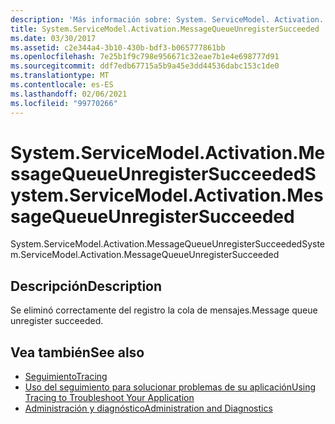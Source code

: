 ```yaml
---
description: 'Más información sobre: System. ServiceModel. Activation. MessageQueueUnregisterSucceeded'
title: System.ServiceModel.Activation.MessageQueueUnregisterSucceeded
ms.date: 03/30/2017
ms.assetid: c2e344a4-3b10-430b-bdf3-b065777861bb
ms.openlocfilehash: 7e25b1f9c798e956671c32eae7b1e4e698777d91
ms.sourcegitcommit: ddf7edb67715a5b9a45e3dd44536dabc153c1de0
ms.translationtype: MT
ms.contentlocale: es-ES
ms.lasthandoff: 02/06/2021
ms.locfileid: "99770266"
---
```

# <a name="systemservicemodelactivationmessagequeueunregistersucceeded"></a><span data-ttu-id="c9413-103">System.ServiceModel.Activation.MessageQueueUnregisterSucceeded</span><span class="sxs-lookup"><span data-stu-id="c9413-103">System.ServiceModel.Activation.MessageQueueUnregisterSucceeded</span></span>

<span data-ttu-id="c9413-104">System.ServiceModel.Activation.MessageQueueUnregisterSucceeded</span><span class="sxs-lookup"><span data-stu-id="c9413-104">System.ServiceModel.Activation.MessageQueueUnregisterSucceeded</span></span>  
  
## <a name="description"></a><span data-ttu-id="c9413-105">Descripción</span><span class="sxs-lookup"><span data-stu-id="c9413-105">Description</span></span>  

 <span data-ttu-id="c9413-106">Se eliminó correctamente del registro la cola de mensajes.</span><span class="sxs-lookup"><span data-stu-id="c9413-106">Message queue unregister succeeded.</span></span>  
  
## <a name="see-also"></a><span data-ttu-id="c9413-107">Vea también</span><span class="sxs-lookup"><span data-stu-id="c9413-107">See also</span></span>

- [<span data-ttu-id="c9413-108">Seguimiento</span><span class="sxs-lookup"><span data-stu-id="c9413-108">Tracing</span></span>](index.md)
- [<span data-ttu-id="c9413-109">Uso del seguimiento para solucionar problemas de su aplicación</span><span class="sxs-lookup"><span data-stu-id="c9413-109">Using Tracing to Troubleshoot Your Application</span></span>](using-tracing-to-troubleshoot-your-application.md)
- [<span data-ttu-id="c9413-110">Administración y diagnóstico</span><span class="sxs-lookup"><span data-stu-id="c9413-110">Administration and Diagnostics</span></span>](../index.md)
